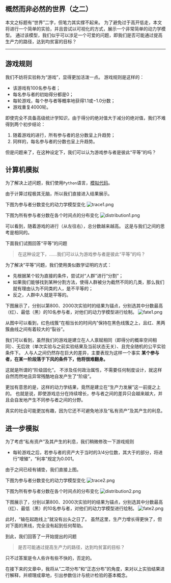 ## 概然而非必然的世界（之二）

本文之标题有“世界”二字，但笔力其实撑不起来。
为了避免过于高开低走，本文将进行一个简单的实验，并且尝试以可视化的方式，展示一个非常简单的动力学模型。
通过该模型，我们似乎可以涉足一个可爱的问题，即我们是否可能通过提高生产力的路径，达到均贫富的目标？

---

## 游戏规则

我们不妨将实验称为“游戏”，显得更加活泼一点。
游戏规则是这样的：

- 该游戏有$100$名参与者；
- 每名参与者的初始得分都是$0$；
- 每轮游戏，每个参与者等概率地获得$1.1$或$-1.0$分数；
- 游戏重复$4000$轮。

即使完全不具备高级统计学知识，由于得分的绝对值大于减分的绝对值，我们不难得到两个初步结论：

1. 随着游戏的进行，所有参与者的总分数呈上升趋势；
2. 同样的，每名参与者的分数也呈上升趋势。

但是问题来了，在这种设定下，我们可以认为游戏参与者是彼此“平等”的吗？

## 计算机模拟

为了解决上述问题，我们使用`Python`语言，[模拟代码](https://github.com/listenzcc/JupyterScripts.git "模拟代码")。

由于计算过程极其无脑，所以我们直接进入结果展示。

下图为参与者分数变化的动力学模型变化
![trace1.png](trace1.png)

下图为所有参与者分数在各个时间点的分布变化
![distribution1.png](distribution1.png)

可以看到，随着游戏的进行（从左往右），总分数越来越高。
这是与我们之间的思考是相同的。

下面我们试图回答“平等”的问题

> 在这种设定下，……我们可以认为游戏参与者是彼此“平等”的吗？

为了解决“平等”问题，我们使用类似数学证明的方式：

- 先根据某个较为直接的条件，尝试对“人群”进行“分割”；
- 如果我们能够找到某种分割方法，使得人群被分为截然不同的几类，那么我们就有理由认为不同类的人，是不平等的；
- 反之，人群中人就是平等的。

下图展示了，分别以第$800$、$2000$次实验时的结果为锚点，分别选其中分数最高（红）、最低（黑）的$10$名参与者，对他们的动力学模型进行绘制。
![fate1.png](fate1.png)

从图中可以看到，红色线簇“在相当长的时间内”保持在黑色线簇之上，且红、黑两簇曲线之间有着较大的“裂谷”。

我们可以看到，虽然我们的游戏是建立在人人禀赋相同（即得分的概率空间相同）、无后效（单次实验与之前实验结果及当前状态无关）、且完全随机的公平实验条件下。
人与人之间仍然存在巨大的差异，主要表现为这样一个事实
**某个参与者，在某一阶段落于下风的条件下，他将很难翻身。**

这就是所谓的“阶级固化”。
不涉及任何政治属性，不需要任何制度设计，就这样自然而然地且异常残酷地自发产生了“阶级”。

更加有意思的是，这样的动力学结果，竟然是建立在“生产力发展”这一前提之上的。
也就是说，即使游戏总分在持续增长，参与者之间的差异只会越来越大，并且会自发地产生不同参与者之间的分野。

真实的社会可能更加有趣，因为它还不可避免地涉及“私有资产”及其产生的利息。

## 进一步模拟

为了考虑“私有资产”及其产生的利息，我们稍微修改一下游戏规则

- 每轮游戏之后，若参与者的资产大于当时的$3/4$分位数，其大于的部分，将进行“增殖”，“利率”规定为$0.001$。

由于之间已经有铺垫，我们直接上图。

下图为参与者分数变化的动力学模型变化
![trace2.png](trace2.png)

下图为所有参与者分数在各个时间点的分布变化
![distribution2.png](distribution2.png)

下图展示了，分别以第$800$、$2000$次实验时的结果为锚点，分别选其中分数最高（红）、最低（黑）的$10$名参与者，对他们的动力学模型进行绘制。
![fate2.png](fate2.png)

此时，“输在起跑线上”就没有出头之日了。
虽然这里，生产力增长得更快了，但对下面的黑线，完全没有起到任何帮助。


到此，我们回答了一开始提出的问题

> 是否可能通过提高生产力的路径，达到均贫富的目标？

只不过答案是令人些许有些不快的，否定的。

在接下来的文章中，我将从“二项分布”和“正态分布”的角度，来对以上实验结果进行解释，并顺理成章地，引出参数估计与统计检验的基本概念。